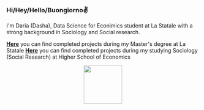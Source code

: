 ### Hi/Hey/Hello/Buongiorno✌️

I'm Daria (Dasha), Data Science for Econimics student at La Statale with a strong background in Sociology and Social research.

[****Here****](https://github.com/dariashcherbakovaaa/MA_DSE_Unimi) you can find completed projects during my Master's degree at La Statale
[****Here****](https://github.com/dariashcherbakovaaa/HSE-SocResearch) you can find completed projects during my studying Sociology (Social Research) at Higher School of Economics


<div id="header" align="center">
  <img src="[https://media.giphy.com/media/M9gbBd9nbDrOTu1Mqx/giphy.gif](https://media.giphy.com/media/xT9C25UNTwfZuk85WP/giphy-downsized-large.gif)" width="100"/>
</div>


<!--
**dariashcherbakovaaa/dariashcherbakovaaa** is a ✨ _special_ ✨ repository because its `README.md` (this file) appears on your GitHub profile.

Here are some ideas to get you started:

- 🔭 I’m currently working on ...
- 🌱 I’m currently learning ...
- 👯 I’m looking to collaborate on ...
- 🤔 I’m looking for help with ...
- 💬 Ask me about ...
- 📫 How to reach me: ...
- 😄 Pronouns: ...
- ⚡ Fun fact: ...
-->
